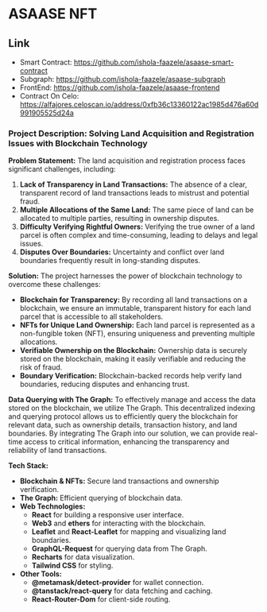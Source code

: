 # ASAASE NFT
## Link
- Smart Contract: https://github.com/ishola-faazele/asaase-smart-contract
- Subgraph: https://github.com/ishola-faazele/asaase-subgraph
- FrontEnd: https://github.com/ishola-faazele/asaase-frontend
- Contract On Celo: https://alfajores.celoscan.io/address/0xfb36c13360122ac1985d476a60d991905525d24a
  
### Project Description: Solving Land Acquisition and Registration Issues with Blockchain Technology

**Problem Statement:**
The land acquisition and registration process faces significant challenges, including:

1. **Lack of Transparency in Land Transactions:** The absence of a clear, transparent record of land transactions leads to mistrust and potential fraud.
2. **Multiple Allocations of the Same Land:** The same piece of land can be allocated to multiple parties, resulting in ownership disputes.
3. **Difficulty Verifying Rightful Owners:** Verifying the true owner of a land parcel is often complex and time-consuming, leading to delays and legal issues.
4. **Disputes Over Boundaries:** Uncertainty and conflict over land boundaries frequently result in long-standing disputes.

**Solution:**
The project harnesses the power of blockchain technology to overcome these challenges:

- **Blockchain for Transparency:** By recording all land transactions on a blockchain, we ensure an immutable, transparent history for each land parcel that is accessible to all stakeholders.
- **NFTs for Unique Land Ownership:** Each land parcel is represented as a non-fungible token (NFT), ensuring uniqueness and preventing multiple allocations.
- **Verifiable Ownership on the Blockchain:** Ownership data is securely stored on the blockchain, making it easily verifiable and reducing the risk of fraud.
- **Boundary Verification:** Blockchain-backed records help verify land boundaries, reducing disputes and enhancing trust.

**Data Querying with The Graph:**
To effectively manage and access the data stored on the blockchain, we utilize The Graph. This decentralized indexing and querying protocol allows us to efficiently query the blockchain for relevant data, such as ownership details, transaction history, and land boundaries. By integrating The Graph into our solution, we can provide real-time access to critical information, enhancing the transparency and reliability of land transactions.

**Tech Stack:**
- **Blockchain & NFTs:** Secure land transactions and ownership verification.
- **The Graph:** Efficient querying of blockchain data.
- **Web Technologies:** 
  - **React** for building a responsive user interface.
  - **Web3** and **ethers** for interacting with the blockchain.
  - **Leaflet** and **React-Leaflet** for mapping and visualizing land boundaries.
  - **GraphQL-Request** for querying data from The Graph.
  - **Recharts** for data visualization.
  - **Tailwind CSS** for styling.
- **Other Tools:**
  - **@metamask/detect-provider** for wallet connection.
  - **@tanstack/react-query** for data fetching and caching.
  - **React-Router-Dom** for client-side routing.
